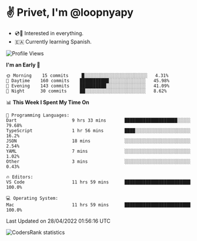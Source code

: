 # ✌️ Privet, I'm @loopnyapy

- 💿📀 Interested in everything.
- 🇪🇦 Currently learning Spanish.

<!--START_SECTION:waka-->
![Profile Views](http://img.shields.io/badge/Profile%20Views-0-blue)

**I'm an Early 🐤** 

```text
🌞 Morning    15 commits     █░░░░░░░░░░░░░░░░░░░░░░░░   4.31% 
🌆 Daytime    160 commits    ███████████░░░░░░░░░░░░░░   45.98% 
🌃 Evening    143 commits    ██████████░░░░░░░░░░░░░░░   41.09% 
🌙 Night      30 commits     ██░░░░░░░░░░░░░░░░░░░░░░░   8.62%

```


📊 **This Week I Spent My Time On** 

```text
💬 Programming Languages: 
Dart                     9 hrs 33 mins       ████████████████████░░░░░   79.68% 
TypeScript               1 hr 56 mins        ████░░░░░░░░░░░░░░░░░░░░░   16.2% 
JSON                     18 mins             ░░░░░░░░░░░░░░░░░░░░░░░░░   2.54% 
YAML                     7 mins              ░░░░░░░░░░░░░░░░░░░░░░░░░   1.02% 
Other                    3 mins              ░░░░░░░░░░░░░░░░░░░░░░░░░   0.43%

🔥 Editors: 
VS Code                  11 hrs 59 mins      █████████████████████████   100.0%

💻 Operating System: 
Mac                      11 hrs 59 mins      █████████████████████████   100.0%

```


 Last Updated on 28/04/2022 01:56:16 UTC
<!--END_SECTION:waka-->

![CodersRank statistics](https://cr-ss-service.azurewebsites.net/api/ScreenShot?widget=summary&username=loopnyapy)
